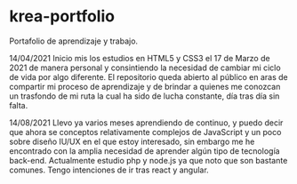 # krea-portfolio
Portafolio de aprendizaje y trabajo.

14/04/2021
Inicio mis los estudios en HTML5 y CSS3 el 17 de Marzo de 2021 de manera personal y consintiendo la necesidad de cambiar mi ciclo de vida por algo diferente.
El repositorio queda abierto al público en aras de compartir mi proceso de aprendizaje
y de brindar a quienes me conozcan un trasfondo de mi ruta la cual ha sido de lucha constante, día tras día sin falta.


14/08/2021
Llevo ya varios meses aprendiendo de continuo, y puedo decir que ahora se conceptos relativamente complejos de JavaScript y un poco sobre diseño IU/UX en el que estoy interesado, sin embargo me he encontrado con la amplia necesidad de aprender algún tipo de tecnología back-end. Actualmente estudio php y node.js ya que noto que son bastante comunes. Tengo intenciones de ir tras react y angular.